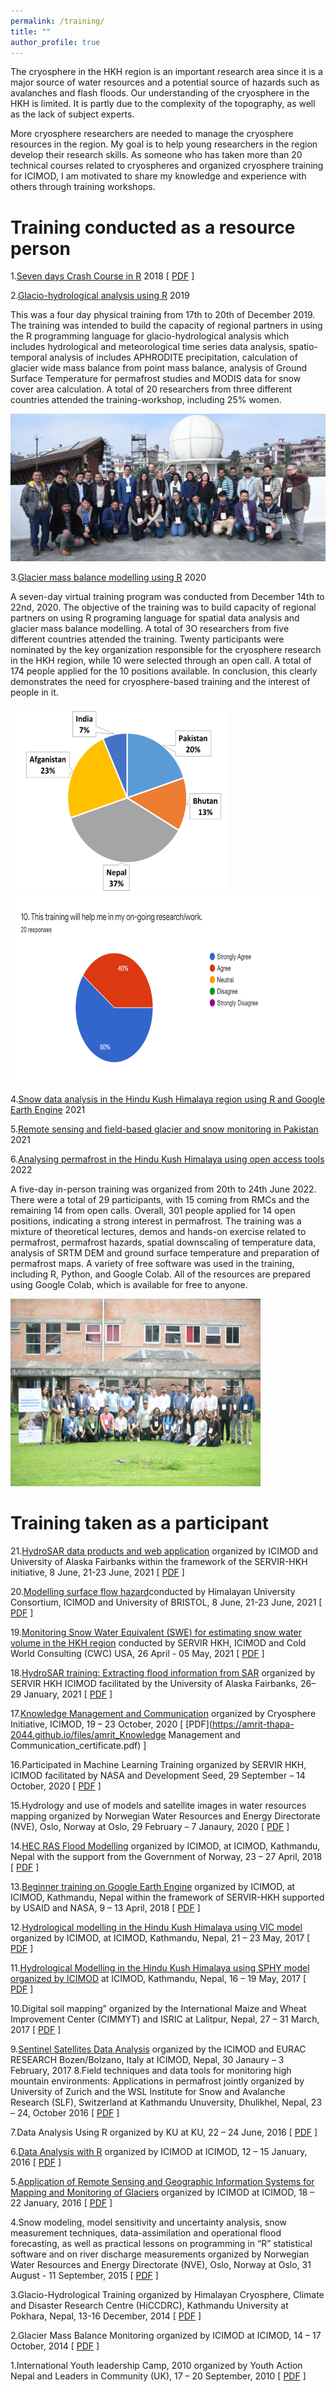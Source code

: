 ```yaml
---
permalink: /training/
title: ""
author_profile: true
---
```


The cryosphere in the HKH region is an important research area since it is a major source of water resources and a potential source of hazards such as avalanches and flash floods. Our understanding of the cryosphere in the HKH is limited. It is partly due to the complexity of the topography, as well as the lack of subject experts.

More cryosphere researchers are needed to manage the cryosphere resources in the region. My goal is to help young researchers in the region develop their research skills. As someone who has taken more than 20 technical courses related to cryospheres and organized cryosphere training for ICIMOD, I am motivated to share my knowledge and experience with others through training workshops.

# Training conducted as a resource person
1.[Seven days Crash Course in R](https://greenhood.org/events/crash-course-in-r-programming/) 2018 [ [PDF](https://amrit-thapa-2044.github.io/files/amrit_R_trainer_greenhood_nepal.pdf) ]

2.[Glacio-hydrological analysis using R](https://www.icimod.org/event/glacio-hydrological-analysis-using-r/) 2019

This was a four day physical training from 17th to 20th of December 2019. The training was intended to build the capacity of regional partners in using the R programming language for glacio-hydrological analysis which includes hydrological and meteorological time series data analysis, spatio-temporal analysis of includes APHRODITE precipitation, calculation of glacier wide mass balance from point mass balance, analysis of Ground Surface Temperature for permafrost studies and MODIS data for snow cover area calculation. A total of 20 researchers from three different countries attended the training-workshop, including 25% women.


![2019](/images/R_training_2019.jpg)


3.[Glacier mass balance modelling using R](https://www.icimod.org/event/glacier-mass-balance-modelling-using-r/) 2020

A seven-day virtual training program was conducted from December 14th to 22nd, 2020. The objective of the training was to build capacity of regional partners on using R programing language for spatial data analysis and glacier mass balance modelling. A total of 3O researchers from five different countries attended the training. Twenty participants were nominated by the key organization responsible for the cryosphere research in the HKH region, while 10 were selected through an open call. A total of 174 people applied for the 10 positions available. In conclusion, this clearly demonstrates the need for cryosphere-based training and the interest of people in it.

<img src="/images/training_country_stat_2020.png" width="350" height="300"> <img src="/images/training_2020.png" width="650" height="300">

4.[Snow data analysis in the Hindu Kush Himalaya region using R and Google Earth Engine](https://www.icimod.org/event/snow-data-analysis-in-the-hindu-kush-himalaya-region-using-r-and-google-earth-engine/) 2021

5.[Remote sensing and field-based glacier and snow monitoring in Pakistan](https://www.icimod.org/event/remote-sensing-and-field-based-glacier-and-snow-monitoring-in-pakistan/) 2021

6.[Analysing permafrost in the Hindu Kush Himalaya using open access tools](https://www.icimod.org/event/analysing-permafrost-in-the-hindu-kush-himalaya-using-open-access-tools/) 2022

A five-day in-person training was organized from 20th to 24th June 2022. There were a total of 29 participants, with 15 coming from RMCs and the remaining 14 from open calls. Overall, 301 people applied for 14 open positions, indicating a strong interest in permafrost. The training was a mixture of theoretical lectures, demos and hands-on exercise related to permafrost, permafrost hazards, spatial downscaling of temperature data, analysis of SRTM DEM and ground surface temperature and preparation of permafrost maps. A variety of free software was used in the training, including R, Python, and Google Colab. All of the resources are prepared using Google Colab, which is available for free to anyone.

<img src="/images/ICIMOD_permafrost_training_2022.jpg" width="400" height="300">

# Training taken as a participant
21.[HydroSAR data products and web application](https://servir.icimod.org/events/orientation-training-on-hydrosar-data-products-and-web-application/) organized by ICIMOD and University of Alaska Fairbanks within the framework of the SERVIR-HKH initiative, 8 June, 21-23 June, 2021 [ [PDF](https://amrit-thapa-2044.github.io/files/amrit_R_trainer_greenhood_nepal.pdf) ]

20.[Modelling surface flow hazard](https://www.huc-hkh.org/events/modelling-surface-flow-hazards)conducted by Himalayan University Consortium, ICIMOD and University of BRISTOL, 8 June, 21-23 June, 2021 [ [PDF](https://amrit-thapa-2044.github.io/files/amrit_R_trainer_greenhood_nepal.pdf) ]

19.[Monitoring Snow Water Equivalent (SWE) for estimating snow water volume in the HKH region](https://servir.icimod.org/events/monitoring-snow-water-equivalent-swe-for-estimating-snow-water-volume-in-the-hkh-region/) conducted by SERVIR HKH, ICIMOD and Cold World Consulting (CWC) USA, 26 April - 05 May, 2021 [ [PDF](https://amrit-thapa-2044.github.io/files/amrit_R_trainer_greenhood_nepal.pdf) ]

18.[HydroSAR training: Extracting flood information from SAR](https://servir.icimod.org/events/hydrosar-training-extracting-flood-information-from-sar/) organized by SERVIR HKH ICIMOD facilitated by the University of Alaska Fairbanks, 26– 29 January, 2021 [ [PDF](https://amrit-thapa-2044.github.io/files/amrit_R_trainer_greenhood_nepal.pdf) ]

17.[Knowledge Management and Communication](https://www.icimod.org/event/introductory-training-on-knowledge-management-and-communication/) organized by Cryosphere Initiative, ICIMOD, 19 – 23 October, 2020 [ [PDF](https://amrit-thapa-2044.github.io/files/amrit_Knowledge Management and Communication_certificate.pdf) ]

16.Participated in Machine Learning Training organized by SERVIR HKH, ICIMOD facilitated by NASA and Development Seed, 29 September – 14 October, 2020 [ [PDF](https://amrit-thapa-2044.github.io/files/amrit_R_trainer_greenhood_nepal.pdf) ]

15.Hydrology and use of models and satellite images in water resources mapping organized by Norwegian Water Resources and Energy Directorate (NVE), Oslo, Norway at Oslo, 29 February – 7 Janaury, 2020 [ [PDF](https://amrit-thapa-2044.github.io/files/amrit_R_trainer_greenhood_nepal.pdf) ]

14.[HEC RAS Flood Modelling](https://www.icimod.org/event/training-on-hec-ras-flood-modelling/) organized by ICIMOD, at ICIMOD, Kathmandu, Nepal with the support from the Government of Norway, 23 – 27 April, 2018 [ [PDF](https://amrit-thapa-2044.github.io/files/amrit_R_trainer_greenhood_nepal.pdf) ]

13.[Beginner training on Google Earth Engine](https://servir.icimod.org/news/google-earth-engine-training-workshop-gives-exposure-professionals-and-students-mapping-our/) organized by ICIMOD, at ICIMOD, Kathmandu, Nepal within the framework of SERVIR-HKH supported by USAID and NASA, 9 – 13 April, 2018 [ [PDF](https://amrit-thapa-2044.github.io/files/amrit_R_trainer_greenhood_nepal.pdf) ]

12.[Hydrological modelling in the Hindu Kush Himalaya using VIC model](https://servir.icimod.org/events/regional-training-on-glacio-hydrological-modelling-in-the-hindu-kush-himalaya/) organized by ICIMOD, at ICIMOD, Kathmandu, Nepal, 21 – 23 May, 2017 [ [PDF](https://amrit-thapa-2044.github.io/files/amrit_R_trainer_greenhood_nepal.pdf) ]

11.[Hydrological Modelling in the Hindu Kush Himalaya using SPHY model organized by ICIMOD](https://servir.icimod.org/events/regional-training-on-glacio-hydrological-modelling-in-the-hindu-kush-himalaya/) at ICIMOD, Kathmandu, Nepal, 16 – 19 May, 2017 [ [PDF](https://amrit-thapa-2044.github.io/files/amrit_R_trainer_greenhood_nepal.pdf) ]

10.Digital soil mapping” organized by the International Maize and Wheat Improvement Center (CIMMYT) and ISRIC at Lalitpur, Nepal, 27 – 31 March, 2017 [ [PDF](https://amrit-thapa-2044.github.io/files/amrit_R_trainer_greenhood_nepal.pdf) ]

9.[Sentinel Satellites Data Analysis](https://servir.icimod.org/events/training-on-sentinel-satellites-data-analysis/) organized by the ICIMOD and EURAC RESEARCH Bozen/Bolzano, Italy at ICIMOD, Nepal, 30 Janaury – 3 February, 2017
8.Field techniques and data tools for monitoring high mountain environments: Applications in permafrost jointly organized by University of Zurich and the WSL Institute for Snow and Avalanche Research (SLF), Switzerland at Kathmandu Unuversity, Dhulikhel, Nepal, 23 – 24, October 2016 [ [PDF](https://amrit-thapa-2044.github.io/files/amrit_R_trainer_greenhood_nepal.pdf) ]

7.Data Analysis Using R organized by KU at KU, 22 – 24 June, 2016 [ [PDF](https://amrit-thapa-2044.github.io/files/amrit_KU_R_training_certificate.pdf) ]

6.[Data Analysis with R](https://www.icimod.org/event/introduction-to-data-analysis-with-rintroduction-to-data-analysis-with-r/) organized by ICIMOD at ICIMOD, 12 – 15 January, 2016 [ [PDF](https://amrit-thapa-2044.github.io/files/amrit_icimod_data_analysis_in_R.pdf) ]

5.[Application of Remote Sensing and Geographic Information Systems for Mapping and Monitoring of Glaciers](https://www.icimod.org/event/training-on-application-of-remote-sensing-and-geographical-information-systems-for-mapping-and-monitoring-of-glaciers/) organized by ICIMOD at ICIMOD, 18 – 22 January, 2016 [ [PDF](https://amrit-thapa-2044.github.io/files/amrit_icimod_glacier_remote_sensing_GIS.pdf) ]

4.Snow modeling, model sensitivity and uncertainty analysis, snow measurement techniques, data-assimilation and operational flood forecasting, as well as practical lessons on programming in “R” statistical software and on river discharge measurements organized by Norwegian Water Resources and Energy Directorate (NVE), Oslo, Norway at Oslo, 31 August - 11 September, 2015 [ [PDF](https://amrit-thapa-2044.github.io/files/amrit_NVE_snowAMP_training_certificate.pdf) ]

3.Glacio-Hydrological Training organized by Himalayan Cryosphere, Climate and Disaster Research Centre (HiCCDRC), Kathmandu University at Pokhara, Nepal, 13-16 December, 2014 [ [PDF](https://amrit-thapa-2044.github.io/files/amrit_glacio_hydrology_training_KU.pdf) ]

2.Glacier Mass Balance Monitoring organized by ICIMOD at ICIMOD, 14 – 17 October, 2014 [ [PDF](https://amrit-thapa-2044.github.io/files/amrit_icimod_glacier_mass_balance.pdf) ]

1.International Youth leadership Camp, 2010 organized by Youth Action Nepal and Leaders in Community (UK), 17 – 20 September, 2010 [ [PDF](https://amrit-thapa-2044.github.io/files/amrit_R_trainer_greenhood_nepal.pdf) ]
